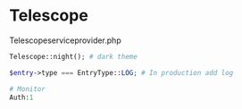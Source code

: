 # Telescope

Telescopeserviceprovider.php

```php
Telescope::night(); # dark theme

$entry->type === EntryType::LOG; # In production add log

# Monitor
Auth:1
```
